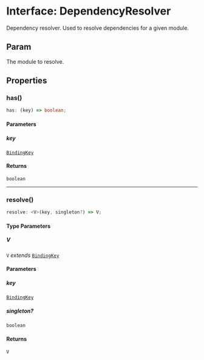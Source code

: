 # Interface: DependencyResolver

Dependency resolver.
Used to resolve dependencies for a given module.

## Param

The module to resolve.

## Properties

### has()

```ts
has: (key) => boolean;
```

#### Parameters

##### key

[`BindingKey`](../type-aliases/BindingKey.md)

#### Returns

`boolean`

***

### resolve()

```ts
resolve: <V>(key, singleton?) => V;
```

#### Type Parameters

##### V

`V` *extends* [`BindingKey`](../type-aliases/BindingKey.md)

#### Parameters

##### key

[`BindingKey`](../type-aliases/BindingKey.md)

##### singleton?

`boolean`

#### Returns

`V`
